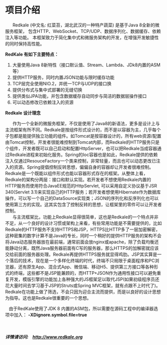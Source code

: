 <h1>项目介绍</h1>
<p>
   &nbsp;&nbsp;&nbsp;&nbsp;&nbsp;&nbsp;Redkale (中文名: 红菜苔，湖北武汉的一种特产蔬菜) 是基于Java 8全新的微服务框架， 包含HTTP、WebSocket、TCP/UDP、数据序列化、数据缓存、依赖注入等功能。 本框架致力于简化集中式和微服务架构的开发，在增强开发敏捷性的同时保持高性能。
</p>
<strong>RedKale 有如下主要特点：</strong>
<ol>
<li>大量使用Java 8新特性（接口默认值、Stream、Lambda、JDk8内置的ASM等）</li>
<li>提供HTTP服务，同时内置JSON功能与限时缓存功能</li>
<li>TCP层完全使用NIO.2，并统一TCP与UDP的接口换</li>
<li>提供分布式与集中式部署的无缝切换</li>
<li>提供类似JPA功能，并包含数据缓存自动同步与简洁的数据层操作接口</li>
<li>可以动态修改已依赖注入的资源</li>
</ol>

<strong>Redkale 设计理念</strong>
<p>
   &nbsp;&nbsp;&nbsp;&nbsp;&nbsp;&nbsp;作为一个全新的微服务框架，不仅是使用了Java8的新语法，更多是设计上与主流框架有所不同。Redkale是按组件形式设计的，而不是以容器为主，几乎每个子包都是能提供独立功能的组件。如Tomcat是按容器设计的，所有web资源/配置由Tomcat控制，开发者很能难控制到Tomcat内部，而Redkale的HTTP服务只是个组件，开发者既可以自己启动和配置HttpServer，也可以把Redkale当成容器通过Redkale进程来初始化服务。Spring的Ioc容器也是如此，Redkale提供的依赖注入仅通过ResouceFactory一个类来控制，非常轻量，而且也可以动态更改已注入的资源。Spring提倡控制反转思想，偏偏自身的容器却让开发者很难控制。Redkale是一个既能以组件形式也能以容器形式存在的框架。从整体上看，Redkale的架构分两层：接口和默认实现。若开发者不想使用Redkale内置的HTTP服务而使用符合JavaEE规范的HttpServlet, 可以采用自定义协议基于JSR 340(Servlet 3.1)来实现自己的HTTP服务；若开发者想使用Hibernate作为数据库操作，可以写一个自己的DataSource实现类；JSON的序列化和反序列化也可以使用第三方的实现。这其实包含了控制反转的思想，让框架里的零件可以让开发者控制。<br/>
   &nbsp;&nbsp;&nbsp;&nbsp;&nbsp;&nbsp;与主流框架比，功能上Redkale显得很简单，这也是Redkale的一个特点并非不足，从一个良好的设计习惯或架构上来看，有些常用功能是不需要提供的，比如Redkale的HTTP服务不支持HTTPS和JSP，HTTPS比HTTP多了一层加密解密，这种密集的数字计算不是Java的专长，同时一个稍好的提供HTTP服务的架构不会将Java动态服务器放在最前端，通常前面会放nginx或apache，除了负载均衡还能静动分离，既然Java服务器前面有C写的服务器，那么HTTPS的加解密就应该交给前面的服务器处理。Redkale再提供HTTPS服务就显得鸡肋。JSP其实算是一个落后的技术，现在是一个多样化终端的时代，终端不只局限于桌面程序和PC浏览器，还有原生App、混合式App、微信端、移动H5、提供第三方接口等各种形式的终端，这些都不是JSP能兼顾的，而HTTP+JSON作为通用性接口可以避免重复开发，模版引擎的功能加上各种强大的JS框架足以取代JSP(如果初级程序员还花大量时间去学习基于JSP的Struts或Spring MVC框架，就有点跟不上时代了)。Redkale在功能上做了筛选，不会只因为迎合主流而提供，而是以良好的设计思想为指导。这也是Redkale很重要的一个思想。
</p>


&nbsp;&nbsp;&nbsp;由于RedKale使用了JDK 8 内置的ASM包，所以需要在源码工程中的编译器选项中加入： <b>-XDignore.symbol.file=true</b>

&nbsp;&nbsp;&nbsp;&nbsp;&nbsp;&nbsp;<h5>详情请访问:&nbsp;&nbsp;&nbsp;&nbsp;<a href='http://www.redkale.org' target='_blank'>http://www.redkale.org</a></h5>
